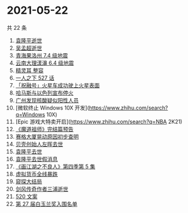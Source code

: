 # 2021-05-22

共 22 条

<!-- BEGIN -->
<!-- 最后更新时间 Sat May 22 2021 21:21:18 GMT+0800 (China Standard Time) -->

1. [袁隆平逝世](https://www.zhihu.com/search?q=袁隆平)
2. [吴孟超逝世](https://www.zhihu.com/search?q=吴孟超)
3. [青海果洛州 7.4 级地震](https://www.zhihu.com/search?q=青海地震)
4. [云南大理漾濞 6.4 级地震](https://www.zhihu.com/search?q=云南地震)
5. [精灵耳 整容](https://www.zhihu.com/search?q=精灵耳)
6. [一人之下 527 话](https://www.zhihu.com/search?q=一人之下)
7. [「祝融号」火星车成功驶上火星表面](https://www.zhihu.com/search?q=祝融号)
8. [哈马斯与以色列宣布停火](https://www.zhihu.com/search?q=以色列哈马斯)
9. [广州发现核酸疑似阳性人员](https://www.zhihu.com/search?q=广州核酸疑似阳性)
10. [微软终止 Windows 10X 开发](https://www.zhihu.com/search?q=Windows 10X)
11. [Epic 游戏大特卖开启](https://www.zhihu.com/search?q=NBA 2K21)
12. [《魔道祖师》完结篇预告](https://www.zhihu.com/search?q=魔道祖师)
13. [赛格大厦晃动原因初步查明](https://www.zhihu.com/search?q=赛格大厦)
14. [贝壳创始人左晖去世](https://www.zhihu.com/search?q=贝壳创始人去世)
15. [袁隆平去世](https://www.zhihu.com/search?q=袁隆平)
16. [袁隆平去世假消息](https://www.zhihu.com/search?q=袁隆平)
17. [《画江湖之不良人》第四季第 5 集](https://www.zhihu.com/search?q=画江湖之不良人第四季)
18. [虚拟货币全线暴跌](https://www.zhihu.com/search?q=币圈崩盘)
19. [窥探大结局](https://www.zhihu.com/search?q=窥探)
20. [剑风传奇作者三浦逝世](https://www.zhihu.com/search?q=剑风传奇)
21. [520 文案](https://www.zhihu.com/search?q=520文案)
22. [第 27 届白玉兰奖入围名单](https://www.zhihu.com/search?q=白玉兰奖)

<!-- END -->
